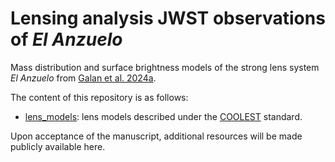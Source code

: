# Lensing analysis JWST observations of _El Anzuelo_

Mass distribution and surface brightness models of the strong lens system _El Anzuelo_ from [Galan et al. 2024a](https://arxiv.org/abs/2402.18636).

The content of this repository is as follows:

- [lens_models](lens_models): lens models described under the [COOLEST](https://github.com/aymgal/COOLEST) standard.

Upon acceptance of the manuscript, additional resources will be made publicly available here.
